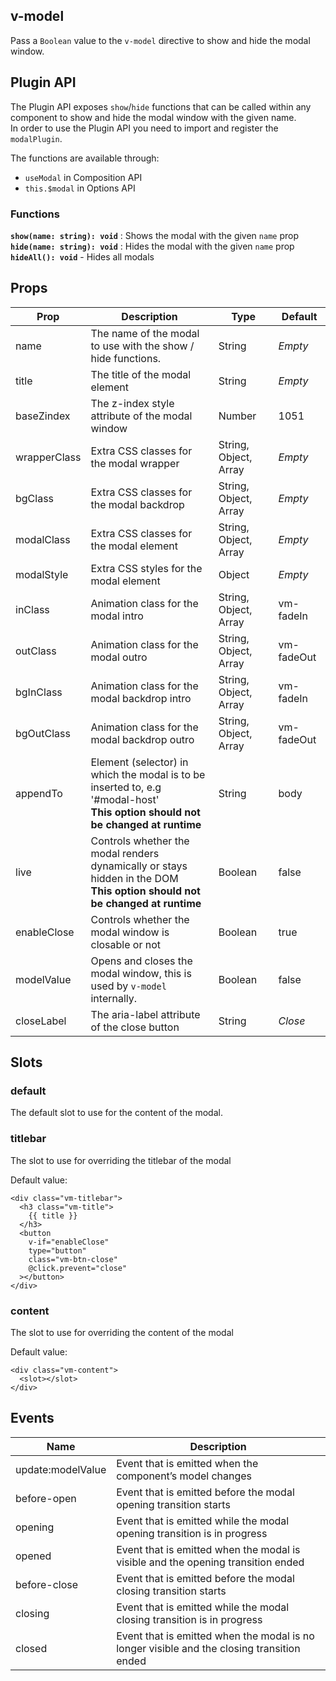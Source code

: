 ## v-model

Pass a `Boolean` value to the `v-model` directive to show and hide the modal window.

## Plugin API

The Plugin API exposes `show`/`hide` functions that can be called within any component to show and hide the modal window with the given name.  
In order to use the Plugin API you need to import and register the `modalPlugin`.

The functions are available through:

- `useModal` in Composition API
- `this.$modal` in Options API

### Functions

**`show(name: string): void`** : Shows the modal with the given `name` prop  
**`hide(name: string): void`** : Hides the modal with the given `name` prop  
**`hideAll(): void`** - Hides all modals

## Props

<table class="table table-bordered">
  <thead>
    <tr>
      <th>Prop</th>
      <th>Description</th>
      <th>Type</th>
      <th>Default</th>
    </tr>
  </thead>
  <tbody>
    <tr>
      <td>name</td>
      <td>The name of the modal to use with the show / hide functions.</td>
      <td>String</td>
      <td><em>Empty</em></td>
    </tr>  
    <tr>
      <td>title</td>
      <td>The title of the modal element</td>
      <td>String</td>
      <td><em>Empty</em></td>
    </tr>
    <tr>
      <td>baseZindex</td>
      <td>The z-index style attribute of the modal window</td>
      <td>Number</td>
      <td>1051</td>
    </tr>
    <tr>
      <td>wrapperClass</td>
      <td>Extra CSS classes for the modal wrapper</td>
      <td>String, Object, Array</td>
      <td><em>Empty</em></td>
    </tr>
    <tr>
      <td>bgClass</td>
      <td>Extra CSS classes for the modal backdrop</td>
      <td>String, Object, Array</td>
      <td><em>Empty</em></td>
    </tr>        
    <tr>
      <td>modalClass</td>
      <td>Extra CSS classes for the modal element</td>
      <td>String, Object, Array</td>
      <td><em>Empty</em></td>
    </tr>
    <tr>
      <td>modalStyle</td>
      <td>Extra CSS styles for the modal element</td>
      <td>Object</td>
      <td><em>Empty</em></td>
    </tr>
    <tr>
      <td>inClass</td>
      <td>Animation class for the modal intro</td>
      <td>String, Object, Array</td>
      <td>vm-fadeIn</td>
    </tr>
    <tr>
      <td>outClass</td>
      <td>Animation class for the modal outro</td>
      <td>String, Object, Array</td>
      <td>vm-fadeOut</td>
    </tr>
    <tr>
      <td>bgInClass</td>
      <td>Animation class for the modal backdrop intro</td>
      <td>String, Object, Array</td>
      <td>vm-fadeIn</td>
    </tr>
    <tr>
      <td>bgOutClass</td>
      <td>Animation class for the modal backdrop outro</td>
      <td>String, Object, Array</td>
      <td>vm-fadeOut</td>
    </tr>    
    <tr>
      <td>appendTo</td>
      <td>Element (selector) in which the modal is to be inserted to, e.g '#modal-host'<br /> <strong>This option should not be changed at runtime</strong></td>
      <td>String</td>
      <td>body</td>
    </tr>
    <tr>
      <td>live</td>
      <td>Controls whether the modal renders dynamically or stays hidden in the DOM<br /> <strong>This option should not be changed at runtime</strong></td>
      <td>Boolean</td>
      <td>false</td>
    </tr>
    <tr>
      <td>enableClose</td>
      <td>Controls whether the modal window is closable or not</td>
      <td>Boolean</td>
      <td>true</td>
    </tr>    
    <tr>
      <td>modelValue</td>
      <td>Opens and closes the modal window, this is used by <code>v-model</code> internally.</td>
      <td>Boolean</td>
      <td>false</td>
    </tr>
    <tr>
      <td>closeLabel</td>
      <td>The aria-label attribute of the close button</td>
      <td>String</td>
      <td><em>Close</em></td>
    </tr>
  </tbody>
</table>

## Slots

### default

The default slot to use for the content of the modal.

### titlebar

The slot to use for overriding the titlebar of the modal

Default value:

```vue
<div class="vm-titlebar">
  <h3 class="vm-title">
    {{ title }}
  </h3>
  <button
    v-if="enableClose"
    type="button"
    class="vm-btn-close"
    @click.prevent="close"
  ></button>
</div>
```

### content

The slot to use for overriding the content of the modal

Default value:

```vue
<div class="vm-content">
  <slot></slot>
</div>
```

## Events

<table class="table table-bordered">
  <thead>
    <tr>
      <th>Name</th>
      <th>Description</th>
    </tr>
  </thead>
  <tbody>
    <tr>
      <td>update:modelValue</td>
      <td>Event that is emitted when the component’s model changes</td>
    </tr>
    <tr>
      <td>before-open</td>
      <td>Event that is emitted before the modal opening transition starts</td>
    </tr>
    <tr>
      <td>opening</td>
      <td>Event that is emitted while the modal opening transition is in progress</td>
    </tr>
    <tr>
      <td>opened</td>
      <td>Event that is emitted when the modal is visible and the opening transition ended</td>
    </tr>
    <tr>
      <td>before-close</td>
      <td>Event that is emitted before the modal closing transition starts</td>
    </tr>
    <tr>
      <td>closing</td>
      <td>Event that is emitted while the modal closing transition is in progress</td>
    </tr>
    <tr>
      <td>closed</td>
      <td>Event that is emitted when the modal is no longer visible and the closing transition ended</td>
    </tr>    
  </tbody>
</table>
